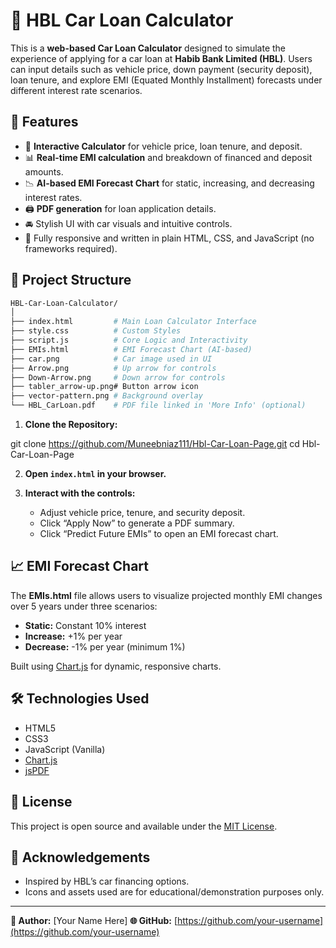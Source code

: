 # 🚗 HBL Car Loan Calculator

This is a **web-based Car Loan Calculator** designed to simulate the experience of applying for a car loan at **Habib Bank Limited (HBL)**. Users can input details such as vehicle price, down payment (security deposit), loan tenure, and explore EMI (Equated Monthly Installment) forecasts under different interest rate scenarios.

## 🌟 Features

- 🔢 **Interactive Calculator** for vehicle price, loan tenure, and deposit.
- 📊 **Real-time EMI calculation** and breakdown of financed and deposit amounts.
- 📉 **AI-based EMI Forecast Chart** for static, increasing, and decreasing interest rates.
- 🖨️ **PDF generation** for loan application details.
- 🚘 Stylish UI with car visuals and intuitive controls.
- 📂 Fully responsive and written in plain HTML, CSS, and JavaScript (no frameworks required).

## 📁 Project Structure

```bash
HBL-Car-Loan-Calculator/
│
├── index.html         # Main Loan Calculator Interface
├── style.css          # Custom Styles
├── script.js          # Core Logic and Interactivity
├── EMIs.html          # EMI Forecast Chart (AI-based)
├── car.png            # Car image used in UI
├── Arrow.png          # Up arrow for controls
├── Down-Arrow.png     # Down arrow for controls
├── tabler_arrow-up.png# Button arrow icon
├── vector-pattern.png # Background overlay
└── HBL_CarLoan.pdf    # PDF file linked in 'More Info' (optional)
````

1. **Clone the Repository:**

git clone https://github.com/Muneebniaz111/Hbl-Car-Loan-Page.git
cd Hbl-Car-Loan-Page


2. **Open `index.html` in your browser.**

3. **Interact with the controls:**

   * Adjust vehicle price, tenure, and security deposit.
   * Click “Apply Now” to generate a PDF summary.
   * Click “Predict Future EMIs” to open an EMI forecast chart.

## 📈 EMI Forecast Chart

The **EMIs.html** file allows users to visualize projected monthly EMI changes over 5 years under three scenarios:

* **Static:** Constant 10% interest
* **Increase:** +1% per year
* **Decrease:** -1% per year (minimum 1%)

Built using [Chart.js](https://www.chartjs.org/) for dynamic, responsive charts.

## 🛠️ Technologies Used

* HTML5
* CSS3
* JavaScript (Vanilla)
* [Chart.js](https://cdn.jsdelivr.net/npm/chart.js)
* [jsPDF](https://cdnjs.cloudflare.com/ajax/libs/jspdf/2.5.1/jspdf.umd.min.js)

## 📄 License

This project is open source and available under the [MIT License](LICENSE).

## 🙌 Acknowledgements

* Inspired by HBL’s car financing options.
* Icons and assets used are for educational/demonstration purposes only.

---

**🔗 Author:** \[Your Name Here]
**🌐 GitHub:** [https://github.com/your-username](https://github.com/your-username)

```
